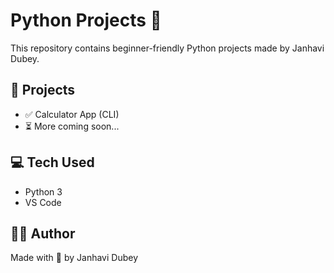 # Python Projects 🐍

This repository contains beginner-friendly Python projects made by Janhavi Dubey.

## 📂 Projects

- ✅ Calculator App (CLI)
- ⏳ More coming soon...

## 💻 Tech Used

- Python 3
- VS Code 

## 🧑‍💻 Author

Made with 💙 by Janhavi Dubey
